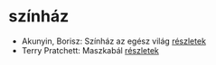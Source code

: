 # színház

- Akunyin, Borisz: Színház ​az egész világ [részletek](_details/%7Bopf.creator%7D.md#id_1107)
- Terry Pratchett: Maszkabál [részletek](_details/%7Bopf.creator%7D.md#id_692)